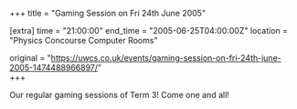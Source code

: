 +++
title = "Gaming Session on Fri 24th June 2005"

[extra]
time = "21:00:00"
end_time = "2005-06-25T04:00:00Z"
location = "Physics Concourse Computer Rooms"

original = "https://uwcs.co.uk/events/gaming-session-on-fri-24th-june-2005-1474488966897/"    
+++

Our regular gaming sessions of Term 3\! Come one and all\!

